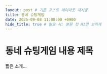 ```yaml
---
layout: post # 기존 포스트 레이아웃 재사용
title: 동네 슈팅게임
date: 2025-09-08 11:00:00 +0900
hide_title: true # 필요 시: 본문 첫 H1만 보이게
---
```


# 동네 슈팅게임 내용 제목

짧은 소개…
